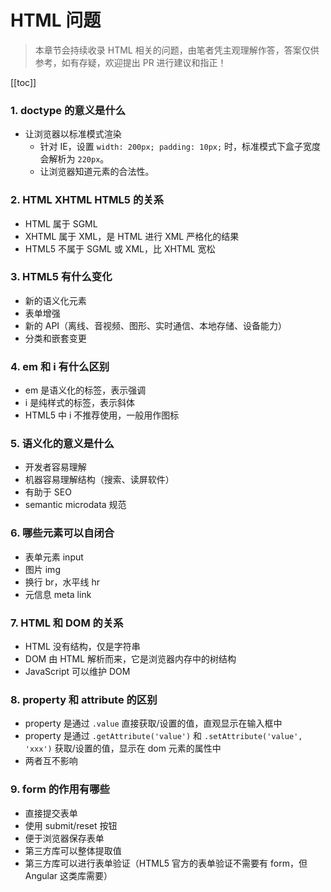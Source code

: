 # HTML 问题

> 本章节会持续收录 HTML 相关的问题，由笔者凭主观理解作答，答案仅供参考，如有存疑，欢迎提出 PR 进行建议和指正！

[[toc]]

### 1. doctype 的意义是什么

* 让浏览器以标准模式渲染
  * 针对 IE，设置 `width: 200px; padding: 10px;` 时，标准模式下盒子宽度会解析为 `220px`。
  * 让浏览器知道元素的合法性。
  
### 2. HTML XHTML HTML5 的关系

* HTML 属于 SGML
* XHTML 属于 XML，是 HTML 进行 XML 严格化的结果
* HTML5 不属于 SGML 或 XML，比 XHTML 宽松

### 3. HTML5 有什么变化

* 新的语义化元素
* 表单增强
* 新的 API（离线、音视频、图形、实时通信、本地存储、设备能力）
* 分类和嵌套变更

### 4. em 和 i 有什么区别

* em 是语义化的标签，表示强调
* i 是纯样式的标签，表示斜体
* HTML5 中 i 不推荐使用，一般用作图标

### 5. 语义化的意义是什么

* 开发者容易理解
* 机器容易理解结构（搜索、读屏软件）
* 有助于 SEO
* semantic microdata 规范

### 6. 哪些元素可以自闭合

* 表单元素 input
* 图片 img
* 换行 br，水平线 hr
* 元信息 meta link

### 7. HTML 和 DOM 的关系

* HTML 没有结构，仅是字符串
* DOM 由 HTML 解析而来，它是浏览器内存中的树结构
* JavaScript 可以维护 DOM

### 8. property 和 attribute 的区别

* property 是通过 `.value` 直接获取/设置的值，直观显示在输入框中
* property 是通过 `.getAttribute('value')` 和 `.setAttribute('value', 'xxx')` 获取/设置的值，显示在 dom 元素的属性中
* 两者互不影响

### 9. form 的作用有哪些

* 直接提交表单
* 使用 submit/reset 按钮
* 便于浏览器保存表单
* 第三方库可以整体提取值
* 第三方库可以进行表单验证（HTML5 官方的表单验证不需要有 form，但 Angular 这类库需要）
